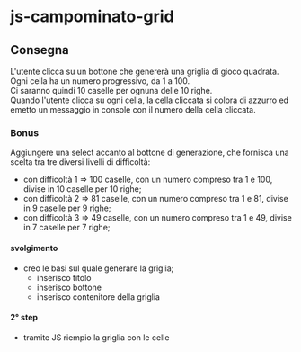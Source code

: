 # js-campominato-grid
## Consegna
L'utente clicca su un bottone che genererà una griglia di gioco quadrata.<br>
Ogni cella ha un numero progressivo, da 1 a 100.<br>
Ci saranno quindi 10 caselle per ognuna delle 10 righe.<br>
Quando l'utente clicca su ogni cella, la cella cliccata si colora di azzurro ed emetto un messaggio in console con il numero della cella cliccata.

### Bonus
Aggiungere una select accanto al bottone di generazione, che fornisca una scelta tra tre diversi livelli di difficoltà:
- con difficoltà 1 => 100 caselle, con un numero compreso tra 1 e 100, divise in 10 caselle per 10 righe;
- con difficoltà 2 => 81 caselle, con un numero compreso tra 1 e 81, divise in 9 caselle per 9 righe;
- con difficoltà 3 => 49 caselle, con un numero compreso tra 1 e 49, divise in 7 caselle per 7 righe;


#### svolgimento
- creo le basi sul quale generare la griglia;
    - inserisco titolo 
    - inserisco bottone
    - inserisco contenitore della griglia

#### 2° step
- tramite JS riempio la griglia con le celle